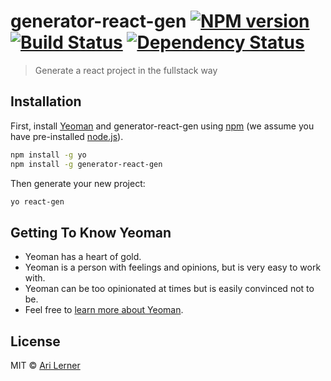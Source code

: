 # generator-react-gen [![NPM version][npm-image]][npm-url] [![Build Status][travis-image]][travis-url] [![Dependency Status][daviddm-image]][daviddm-url]
> Generate a react project in the fullstack way

## Installation

First, install [Yeoman](http://yeoman.io) and generator-react-gen using [npm](https://www.npmjs.com/) (we assume you have pre-installed [node.js](https://nodejs.org/)).

```bash
npm install -g yo
npm install -g generator-react-gen
```

Then generate your new project:

```bash
yo react-gen
```

## Getting To Know Yeoman

 * Yeoman has a heart of gold.
 * Yeoman is a person with feelings and opinions, but is very easy to work with.
 * Yeoman can be too opinionated at times but is easily convinced not to be.
 * Feel free to [learn more about Yeoman](http://yeoman.io/).

## License

MIT © [Ari Lerner](http://fullstackreact.com)


[npm-image]: https://badge.fury.io/js/generator-react-gen.svg
[npm-url]: https://npmjs.org/package/generator-react-gen
[travis-image]: https://travis-ci.org/fullstackreact/generator-react-gen.svg?branch=master
[travis-url]: https://travis-ci.org/fullstackreact/generator-react-gen
[daviddm-image]: https://david-dm.org/fullstackreact/generator-react-gen.svg?theme=shields.io
[daviddm-url]: https://david-dm.org/fullstackreact/generator-react-gen
